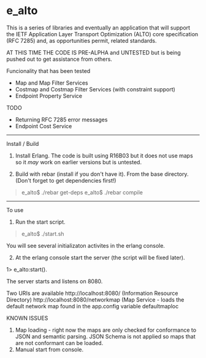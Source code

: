 e_alto
======

This is a series of libraries and eventually an application that will 
support the IETF Application Layer Transport Optimization (ALTO) core
specification (RFC 7285) and, as opportunities permit, related 
standards.

AT THIS TIME THE CODE IS PRE-ALPHA and UNTESTED but is being pushed out 
to get assistance from others.

Funcionality that has been tested
- Map and Map Filter Services
- Costmap and Costmap Filter Services (with constraint support)
- Endpoint Property Service

TODO
- Returning RFC 7285 error messages
- Endpoint Cost Service

-----
Install / Build
1. Install Erlang. The code is built using R16B03 but it does not use maps 
so it *may* work on earlier versions but is untested.

2. Build with rebar (install if you don't have it).  From the base 
directory.  (Don't forget to get dependencies first!)
> e_alto$ ./rebar get-deps
> e_alto$ ./rebar compile

-----
To use 
1. Run the start script.
> e_alto$ ./start.sh

You will see several initializaton activites in the erlang console.

2. At the erlang console start the server (the script will be fixed 
later).
  
1> e_alto:start().

The server starts and listens on 8080.

Two URIs are available 
http://localhost:8080/ (Information Resource Directory)
http://localhost:8080/networkmap (Map Service - loads the default 
network map found in the app.config variable defaultmaploc

KNOWN ISSUES
1. Map loading - right now the maps are only checked for conformance to
JSON and semantic parsing.  JSON Schema is not applied so maps that are 
not conformant can be loaded.
2. Manual start from console. 
